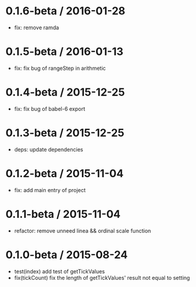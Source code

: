 0.1.6-beta / 2016-01-28
==================
  * fix: remove ramda

0.1.5-beta / 2016-01-13
==================
  * fix: fix bug of rangeStep in arithmetic

0.1.4-beta / 2015-12-25
==================
  * fix: fix bug of babel-6 export

0.1.3-beta / 2015-12-25
==================
  * deps: update dependencies

0.1.2-beta / 2015-11-04
==================
  * fix: add main entry of project

0.1.1-beta / 2015-11-04
==================
  * refactor: remove unneed linea && ordinal scale function

0.1.0-beta / 2015-08-24
==================
  * test(index) add test of getTickValues
  * fix(tickCount) fix the length of getTickValues' result not equal to setting
